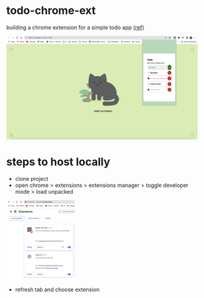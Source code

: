 # todo-chrome-ext
building a chrome extension for a simple todo app [(ref)](https://github.com/tanya-sonker/simple-todo)

![view of todo app as chrome extension](screenshots/todo-chrome-ext.png)

# steps to host locally
- clone project 
- open chrome > extensions > extensions manager > toggle developer mode > load unpacked

<img alt="uploading code into chrome extensions manager" src="screenshots/load-file.png" height="210px" width="180px"/>

- refresh tab and choose extension
